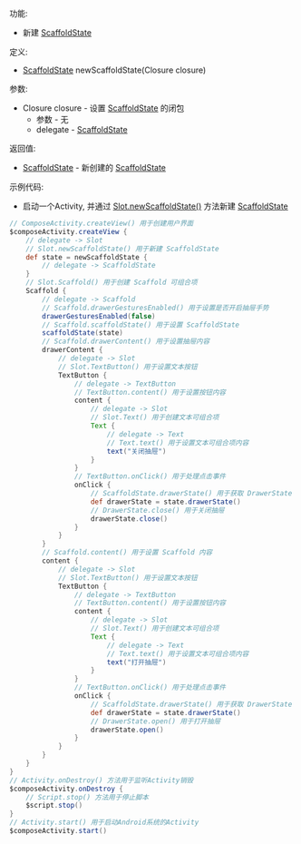 功能:

+ 新建 [ScaffoldState](/API/UI/Compose/State/ScaffoldState/README.md)

定义:

+ [ScaffoldState](/API/UI/Compose/State/ScaffoldState/README.md) newScaffoldState(Closure closure)

参数:

+ Closure closure - 设置 [ScaffoldState](/API/UI/Compose/State/ScaffoldState/README.md) 的闭包
    + 参数 - 无
    + delegate - [ScaffoldState](/API/UI/Compose/State/ScaffoldState/README.md)

返回值:

+ [ScaffoldState](/API/UI/Compose/State/ScaffoldState/README.md) -
  新创建的 [ScaffoldState](/API/UI/Compose/State/ScaffoldState/README.md)

示例代码:

+ 启动一个Activity, 并通过 [Slot.newScaffoldState()](/API/UI/Compose/Slot/Slot/README.md?id=newScaffoldState)
  方法新建 [ScaffoldState](/API/UI/Compose/State/ScaffoldState/README.md)

```groovy
// ComposeActivity.createView() 用于创建用户界面
$composeActivity.createView {
    // delegate -> Slot
    // Slot.newScaffoldState() 用于新建 ScaffoldState
    def state = newScaffoldState {
        // delegate -> ScaffoldState
    }
    // Slot.Scaffold() 用于创建 Scaffold 可组合项
    Scaffold {
        // delegate -> Scaffold
        // Scaffold.drawerGesturesEnabled() 用于设置是否开启抽屉手势
        drawerGesturesEnabled(false)
        // Scaffold.scaffoldState() 用于设置 ScaffoldState
        scaffoldState(state)
        // Scaffold.drawerContent() 用于设置抽屉内容
        drawerContent {
            // delegate -> Slot
            // Slot.TextButton() 用于设置文本按钮
            TextButton {
                // delegate -> TextButton
                // TextButton.content() 用于设置按钮内容
                content {
                    // delegate -> Slot
                    // Slot.Text() 用于创建文本可组合项
                    Text {
                        // delegate -> Text
                        // Text.text() 用于设置文本可组合项内容
                        text("关闭抽屉")
                    }
                }
                // TextButton.onClick() 用于处理点击事件
                onClick {
                    // ScaffoldState.drawerState() 用于获取 DrawerState
                    def drawerState = state.drawerState()
                    // DrawerState.close() 用于关闭抽屉
                    drawerState.close()
                }
            }
        }
        // Scaffold.content() 用于设置 Scaffold 内容
        content {
            // delegate -> Slot
            // Slot.TextButton() 用于设置文本按钮
            TextButton {
                // delegate -> TextButton
                // TextButton.content() 用于设置按钮内容
                content {
                    // delegate -> Slot
                    // Slot.Text() 用于创建文本可组合项
                    Text {
                        // delegate -> Text
                        // Text.text() 用于设置文本可组合项内容
                        text("打开抽屉")
                    }
                }
                // TextButton.onClick() 用于处理点击事件
                onClick {
                    // ScaffoldState.drawerState() 用于获取 DrawerState
                    def drawerState = state.drawerState()
                    // DrawerState.open() 用于打开抽屉
                    drawerState.open()
                }
            }
        }
    }
}
// Activity.onDestroy() 方法用于监听Activity销毁
$composeActivity.onDestroy {
    // Script.stop() 方法用于停止脚本
    $script.stop()
}
// Activity.start() 用于启动Android系统的Activity
$composeActivity.start()
```